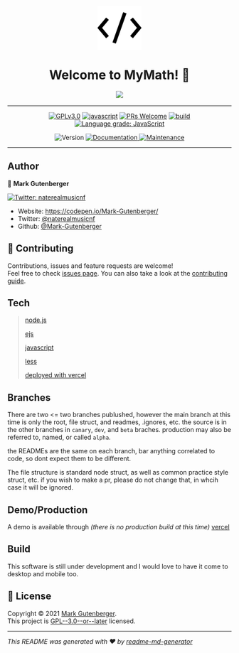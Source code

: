 <p align="center">
	<img src="public/src/assets/img/icons/favicon.ico" background-color="white" align="center" alt="icon" />
</p>
<h1 align="center">Welcome to MyMath! 👋</h1>
<p align="center">
	<img src="https://github-readme-stats.vercel.app/api/pin/?username=mark-gutenberger&repo=my-math" />
	<hr>
<!-- [START BADGES] -->
<!-- Please keep comment here to allow auto update -->
<p align="center">
  <a href="https://github.com/Mark-Gutenberger/my-math/blob/master/LICENSE"><img src="https://img.shields.io/github/license/Mark-Gutenberger/my-math?style=flat-square" alt="GPLv3.0" /></a>
  <a href="https://www.javascript.com"><img src="https://img.shields.io/badge/language-Javascript-yellow.svg?style=flat-square" alt="javascript" /></a>
  <a href="https://github.com/Mark-Gutenberger/my-math/pulls"><img src="https://img.shields.io/badge/PRs-Welcome-brightgreen.svg?style=flat-square" alt="PRs Welcome" /></a>
  <a href="https://github.com/Mark-Gutenberger/my-math/actions/workflows/release.yml"><img src="https://img.shields.io/github/workflow/status/Mark-Gutenberger/my-math/Release/master?logo=github&style=flat-square" alt="build" /></a>
  <a href="https://lgtm.com/projects/g/Mark-Gutenberger/my-math/context:javascript"><img src="https://img.shields.io/lgtm/grade/javascript/g/Mark-Gutenberger/my-math.svg?logo=lgtm&style=flat-square" alt="Language grade: JavaScript" /></a>
</p>
<!-- [END BADGES] -->
<p align="center">
	<img alt="Version" src="https://img.shields.io/badge/version-0.0.0-blue.svg?cacheSeconds=2592000" />
	<a href="https://github.com/Mark-Gutenberger/MyMath#readme" target="_blank">
		<img alt="Documentation" src="https://img.shields.io/badge/documentation-yes-brightgreen.svg" />
	</a>
	<a href="https://github.com/Mark-Gutenberger/MyMath/graphs/commit-activity" target="_blank">
		<img alt="Maintenance" src="https://img.shields.io/badge/Maintained%3F-yes-green.svg" />
	</a>
</p>
</p>
</p>
<hr>

## Author

👤 **Mark Gutenberger**

<p>
	<a href="https://twitter.com/naterealmusicnf" target="_blank">
		<img alt="Twitter: naterealmusicnf"
			src="https://img.shields.io/twitter/follow/naterealmusicnf.svg?style=social" />
	</a>
</p>

* Website: https://codepen.io/Mark-Gutenberger/
* Twitter: [@naterealmusicnf](https://twitter.com/naterealmusicnf)
* Github: [@Mark-Gutenberger](https://github.com/Mark-Gutenberger)

## 🤝 Contributing

Contributions, issues and feature requests are welcome!<br />Feel free to check [issues page](https://github.com/Mark-Gutenberger/MyMath/issues). You can also take a look at the [contributing guide](https://github.com/Mark-Gutenberger/MyMath/blob/master/CONTRIBUTING.md).

## Tech

>[node.js](https://nodejs.org) 
>
>[ejs](https://ejs.co)
>
>[javascript](https://javascript.org)
>
>[less](https://lesscss.org)
>
>[deployed with vercel](https://vercel.com)

## Branches

There are two <= two branches publushed, however the main branch at this time is only the root, file struct, and readmes, .ignores, etc. the source is in the other branches in  ```canary```, ```dev```, and ```beta``` braches. production may also be referred to, named, or called ```alpha```.

the READMEs are the same on each branch, bar anything correlated to code, so dont expect them to be different.

The file structure is standard node struct, as well as common practice style struct, etc. if you wish to make a pr, please do not change that, in whcih case it will be ignored.

## Demo/Production
A demo is available through _(there is no production build at this time)_
[vercel](https://my-math.vercel.app)

## Build
This software is still under development and I would love to have it come to desktop and mobile too. 

## 📝 License

Copyright © 2021 [Mark Gutenberger](https://github.com/Mark-Gutenberger).<br />
This project is [GPL--3.0--or--later](https://github.com/Mark-Gutenberger/MyMath/blob/master/LICENSE) licensed.

***
_This README was generated with ❤️ by [readme-md-generator](https://github.com/kefranabg/readme-md-generator)_


